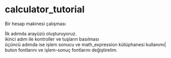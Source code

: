 # calculator_tutorial

Bir hesap makinesi çalışması

İlk adımda arayüzü oluşturuyoruz.\
ikinci adım ile kontroller ve tuşların basılması\
üçüncü adımda ise işlem sonucu ve math_expression kütüphanesi kullanımı|
buton fontlarını ve işlem-sonuç fontlarını değiştirelim.

